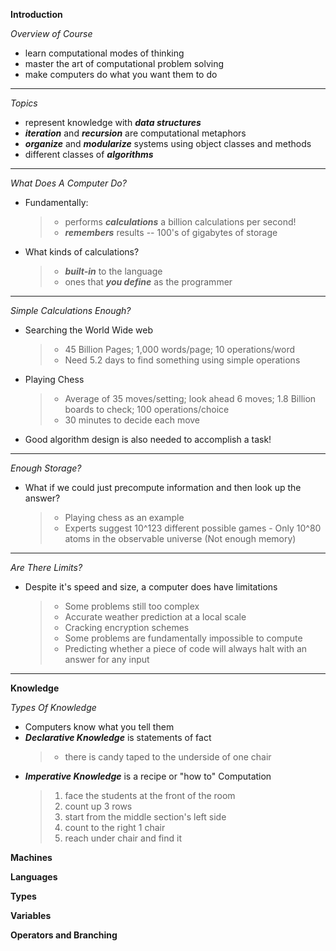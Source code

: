 **Introduction**

  _Overview of Course_
  * learn computational modes of thinking 
  * master the art of computational problem solving
  * make computers do what you want them to do 
  
  ___
  
  _Topics_
  
  * represent knowledge with _**data structures**_
  * _**iteration**_ and _**recursion**_ are computational metaphors 
  * _**organize**_ and _**modularize**_ systems using object classes and methods 
  * different classes of _**algorithms**_
  
  ___
  
  _What Does A Computer Do?_
  
  * Fundamentally:
    > * performs _**calculations**_ a billion calculations per second!
    > * _**remembers**_ results -- 100's of gigabytes of storage 
  * What kinds of calculations? 
    > * _**built-in**_ to the language 
    > * ones that _**you define**_ as the programmer 
    
  ___
  
  _Simple Calculations Enough?_
  
  * Searching the World Wide web
    > * 45 Billion Pages; 1,000 words/page; 10 operations/word
    > * Need 5.2 days to find something using simple operations
  * Playing Chess
    > * Average of 35 moves/setting; look ahead 6 moves; 1.8 Billion boards to check; 100 operations/choice
    > * 30 minutes to decide each move
  * Good algorithm design is also needed to accomplish a task!
  
  ___

  _Enough Storage?_
  
  * What if we could just precompute information and then look up the answer?
    > * Playing chess as an example
      > * Experts suggest 10^123 different possible games
        - Only 10^80 atoms in the observable universe (Not enough memory)
  ___
  
  _Are There Limits?_
  
  * Despite it's speed and size, a computer does have limitations 
    > * Some problems still too complex
      > * Accurate weather prediction at a local scale
      > * Cracking encryption schemes
    > * Some problems are fundamentally impossible to compute
      > * Predicting whether a piece of code will always halt with an answer for any input
  ___
  
**Knowledge**

_Types Of Knowledge_

* Computers know what you tell them
* _**Declarative Knowledge**_ is statements of fact
  > * there is candy taped to the underside of one chair
* _**Imperative Knowledge**_ is a recipe or "how to" 
  Computation
  > 1. face the students at the front of the room
  > 2. count up 3 rows
  > 3. start from the middle section's left side
  > 4. count to the right 1 chair
  > 5. reach under chair and find it

**Machines**

**Languages**

**Types**

**Variables**

**Operators and Branching**


